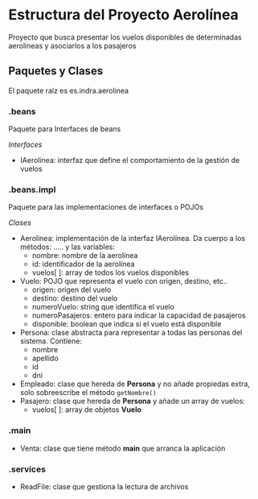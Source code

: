 # Estructura del Proyecto Aerolínea

Proyecto que busca presentar los vuelos disponibles de determinadas aerolíneas y asociarlos a los pasajeros

## Paquetes y Clases

El paquete raíz es es.indra.aerolinea

### .beans

Paquete para Interfaces de beans

  *Interfaces*
  
  * IAerolinea: interfaz que define el comportamiento de la gestión de vuelos

### .beans.impl

Paquete para las implementaciones de interfaces o POJOs

  *Clases*

  * Aerolinea: implementación de la interfaz IAerolínea. Da cuerpo a los métodos: ..... y las variables:
    + nombre: nombre de la aerolínea
    + id: identificador de la aerolínea
    + vuelos[ ]: array de todos los vuelos disponibles
  * Vuelo: POJO que representa el vuelo con origen, destino, etc..
    + origen: origen del vuelo
    + destino: destino del vuelo
    + numeroVuelo: string que identifica el vuelo
    + numeroPasajeros: entero para indicar la capacidad de pasajeros
    + disponible: boolean que indica si el vuelo está disponible
  * Persona: clase abstracta para representar a todas las personas del sistema. Contiene:
    + nombre
    + apellido
    + id
    + dni
  * Empleado: clase que hereda de **Persona** y no añade propiedas extra, solo sobreescribe el método `getNombre()`
  * Pasajero: clase que hereda de **Persona** y añade un array de vuelos:
    + vuelos[ ]: array de objetos **Vuelo**

### .main

  * Venta: clase que tiene método **main** que arranca la aplicación

### .services

  * ReadFile: clase que gestiona la lectura de archivos
